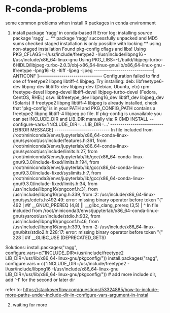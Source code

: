 # R-conda-problems
some common problems when install R packages in conda environment

1. install package 'ragg' in conda-based R
Error log:
  installing *source* package 'ragg' ...
  ** package 'ragg' successfully unpacked and MD5 sums checked
  staged installation is only possible with locking
  ** using non-staged installation
  Found pkg-config cflags and libs!
  Using PKG_CFLAGS=-I/usr/include/freetype2 -I/usr/include/libpng16 -I/usr/include/x86_64-linux-gnu
  Using PKG_LIBS=-L/build/libjpeg-turbo-6HlDLQ/libjpeg-turbo-2.0.3/obj-x86_64-linux-gnu/lib/x86_64-linux-gnu -lfreetype -lpng16 -lz -ltiff -ljpeg -ljpeg
  -----------------------------[ ANTICONF ]-------------------------------
  Configuration failed to find one of freetype2 libpng libtiff-4 libjpeg. Try installing:
    deb: libfreetype6-dev libpng-dev libtiff5-dev libjpeg-dev (Debian, Ubuntu, etc)
    rpm: freetype-devel libpng-devel libtiff-devel libjpeg-turbo-devel (Fedora, CentOS, RHEL)
    csw: libfreetype_dev libpng16_dev libtiff_dev libjpeg_dev (Solaris)
  If freetype2 libpng libtiff-4 libjpeg is already installed, check that 'pkg-config' is in your
  PATH and PKG_CONFIG_PATH contains a freetype2 libpng libtiff-4 libjpeg.pc file. If pkg-config
  is unavailable you can set INCLUDE_DIR and LIB_DIR manually via:
  R CMD INSTALL --configure-vars='INCLUDE_DIR=... LIB_DIR=...'
  -------------------------- [ERROR MESSAGE] ---------------------------
  In file included from /root/miniconda3/envs/jupyterlab/x86_64-conda-linux-gnu/sysroot/usr/include/features.h:361,
                   from /root/miniconda3/envs/jupyterlab/x86_64-conda-linux-gnu/sysroot/usr/include/limits.h:27,
                   from /root/miniconda3/envs/jupyterlab/lib/gcc/x86_64-conda-linux-gnu/9.3.0/include-fixed/limits.h:194,
                   from /root/miniconda3/envs/jupyterlab/lib/gcc/x86_64-conda-linux-gnu/9.3.0/include-fixed/syslimits.h:7,
                   from /root/miniconda3/envs/jupyterlab/lib/gcc/x86_64-conda-linux-gnu/9.3.0/include-fixed/limits.h:34,
                   from /usr/include/libpng16/pngconf.h:31,
                   from /usr/include/libpng16/png.h:339,
                   from <stdin>:2:
  /usr/include/x86_64-linux-gnu/sys/cdefs.h:492:49: error: missing binary operator before token "("
    492 | #if __GNUC_PREREQ (4,8) || __glibc_clang_prereq (3,5)
        |                                                 ^
  In file included from /root/miniconda3/envs/jupyterlab/x86_64-conda-linux-gnu/sysroot/usr/include/stdio.h:932,
                   from /usr/include/libpng16/pngconf.h:46,
                   from /usr/include/libpng16/png.h:339,
                   from <stdin>:2:
  /usr/include/x86_64-linux-gnu/bits/stdio2.h:228:17: error: missing binary operator before token "("
    228 | #if __GLIBC_USE (DEPRECATED_GETS)

Solutions:
  install.packages("ragg", configure.vars=c("INCLUDE_DIR=/usr/include/freetype2 LIB_DIR=/usr/lib/x86_64-linux-gnu/pkgconfig/"))
  install.packages("ragg", configure.vars = c("INCLUDE_DIR=/usr/include/freetype2 -I/usr/include/libpng16 -I/usr/include/x86_64-linux-gnu LIB_DIR=/usr/lib/x86_64-linux-gnu/pkgconfig/")) # add more include dir, add '-I' for the second or later dir 
  
  refer to: https://stackoverflow.com/questions/53324885/how-to-include-more-paths-under-include-dir-in-configure-vars-argument-in-instal
 
 2. waiting for more
